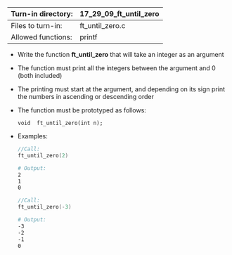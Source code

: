 Turn-in directory: | 17_29_09_ft_until_zero|
-------------|-------------|
Files to turn-in: | ft_until_zero.c |
Allowed functions: | printf

* Write the function **ft_until_zero** that will take an integer as an argument
* The function must print all the integers between the argument and 0 (both included)
* The printing must start at the argument, and depending on its sign print the numbers in ascending or descending order
* The function must be prototyped as follows:

   `void  ft_until_zero(int n);`
   
* Examples:
  ``` C
  //Call:
  ft_until_zero(2)
  ```
  
  ``` Bash
  # Output:
  2
  1
  0
  ```
  
  ``` C
  //Call:
  ft_until_zero(-3)
  ```
  
  ``` Bash
  # Output:
  -3
  -2
  -1
  0
  ```
